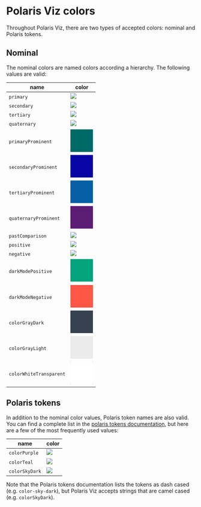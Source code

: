 # Polaris Viz colors

Throughout Polaris Viz, there are two types of accepted colors: nominal and Polaris tokens.

## Nominal

The nominal colors are named colors according a hierarchy. The following values are valid:

| name                    | color                                                         |
| ----------------------- | ------------------------------------------------------------- |
| `primary`               | <img src="images/colors/nominal-primary.png" />               |
| `secondary`             | <img src="images/colors/nominal-secondary.png" />             |
| `tertiary`              | <img src="images/colors/nominal-tertiary.png" />              |
| `quaternary`            | <img src="images/colors/nominal-quaternary.png" />            |
| `primaryProminent`      | <img src="images/colors/nominal-primaryProminent.png" />      |
| `secondaryProminent`    | <img src="images/colors/nominal-secondaryProminent.png" />    |
| `tertiaryProminent`     | <img src="images/colors/nominal-tertiaryProminent.png" />     |
| `quaternaryProminent`   | <img src="images/colors/nominal-quaternaryProminent.png" />   |
| `pastComparison`        | <img src="images/colors/nominal-pastComparison.png" />        |
| `positive`              | <img src="images/colors/nominal-positive.png" />              |
| `negative`              | <img src="images/colors/nominal-negative.png" />              |
| `darkModePositive`      | <img src="images/colors/dark-mode-positive.png" />            |
| `darkModeNegative`      | <img src="images/colors/dark-mode-negative.png" />            |
| `colorGrayDark`         | <img src="images/colors/nominal-colorGrayDark.png" />         |
| `colorGrayLight`        | <img src="images/colors/nominal-colorGrayLight.png" />        |
| `colorWhiteTransparent` | <img src="images/colors/nominal-colorWhiteTransparent.png" /> |

## Polaris tokens

In addition to the nominal color values, Polaris token names are also valid. You can find a complete list in the [polaris tokens documentation](https://shopify.github.io/polaris-tokens/), but here are a few of the most frequently used values:

| name           | color                                                |
| -------------- | ---------------------------------------------------- |
| `colorPurple`  | <img src="images/colors/polaris-colorPurple.png" />  |
| `colorTeal`    | <img src="images/colors/polaris-colorTeal.png" />    |
| `colorSkyDark` | <img src="images/colors/polaris-colorSkyDark.png" /> |

Note that the Polaris tokens documentation lists the tokens as dash cased (e.g. `color-sky-dark`), but Polaris Viz accepts strings that are camel cased (e.g. `colorSkyDark`).
